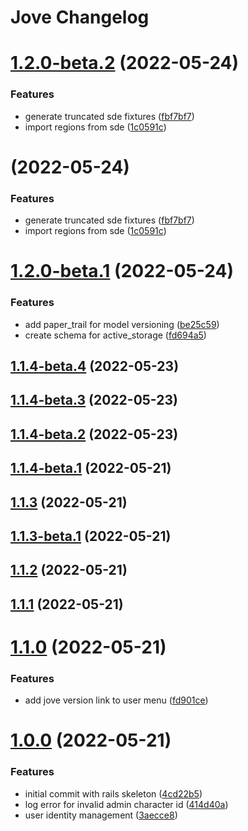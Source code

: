 # Jove Changelog

# [1.2.0-beta.2](https://github.com/bokoboshahni/jove/compare/v1.2.0-beta.1...v1.2.0-beta.2) (2022-05-24)


### Features

* generate truncated sde fixtures ([fbf7bf7](https://github.com/bokoboshahni/jove/commit/fbf7bf73aa621a55b431210b550650a15f314fff))
* import regions from sde ([1c0591c](https://github.com/bokoboshahni/jove/commit/1c0591cc983cab2f7526b6b64a2aa0595d37f9d8))

# [](https://github.com/bokoboshahni/jove/compare/v1.2.0-beta.1...v) (2022-05-24)


### Features

* generate truncated sde fixtures ([fbf7bf7](https://github.com/bokoboshahni/jove/commit/fbf7bf73aa621a55b431210b550650a15f314fff))
* import regions from sde ([1c0591c](https://github.com/bokoboshahni/jove/commit/1c0591cc983cab2f7526b6b64a2aa0595d37f9d8))



# [1.2.0-beta.1](https://github.com/bokoboshahni/jove/compare/v1.1.4-beta.4...v1.2.0-beta.1) (2022-05-24)


### Features

* add paper_trail for model versioning ([be25c59](https://github.com/bokoboshahni/jove/commit/be25c593b20717860a9b27c8cf9af00d30efb5f8))
* create schema for active_storage ([fd694a5](https://github.com/bokoboshahni/jove/commit/fd694a55dd8747927b8760874b2cb117fca0d2c3))



## [1.1.4-beta.4](https://github.com/bokoboshahni/jove/compare/v1.1.4-beta.3...v1.1.4-beta.4) (2022-05-23)



## [1.1.4-beta.3](https://github.com/bokoboshahni/jove/compare/v1.1.4-beta.2...v1.1.4-beta.3) (2022-05-23)



## [1.1.4-beta.2](https://github.com/bokoboshahni/jove/compare/v1.1.4-beta.1...v1.1.4-beta.2) (2022-05-23)



## [1.1.4-beta.1](https://github.com/bokoboshahni/jove/compare/v1.1.3...v1.1.4-beta.1) (2022-05-21)



## [1.1.3](https://github.com/bokoboshahni/jove/compare/v1.1.3-beta.1...v1.1.3) (2022-05-21)



## [1.1.3-beta.1](https://github.com/bokoboshahni/jove/compare/v1.1.2...v1.1.3-beta.1) (2022-05-21)



## [1.1.2](https://github.com/bokoboshahni/jove/compare/v1.1.1...v1.1.2) (2022-05-21)



## [1.1.1](https://github.com/bokoboshahni/jove/compare/v1.1.0...v1.1.1) (2022-05-21)



# [1.1.0](https://github.com/bokoboshahni/jove/compare/v1.0.0...v1.1.0) (2022-05-21)


### Features

* add jove version link to user menu ([fd901ce](https://github.com/bokoboshahni/jove/commit/fd901ce21e8953975c7b46f382f9a79f2bbdc2d4))



# [1.0.0](https://github.com/bokoboshahni/jove/compare/4cd22b5d86b7db8d7b63720edf032036dd6336ec...v1.0.0) (2022-05-21)


### Features

* initial commit with rails skeleton ([4cd22b5](https://github.com/bokoboshahni/jove/commit/4cd22b5d86b7db8d7b63720edf032036dd6336ec))
* log error for invalid admin character id ([414d40a](https://github.com/bokoboshahni/jove/commit/414d40a072d3c07b7501b3da503658d99d95f73d))
* user identity management ([3aecce8](https://github.com/bokoboshahni/jove/commit/3aecce854ea802a5223c17d79277ef1db0ed3be6))
